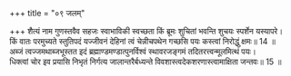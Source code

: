 +++
title = "०९ जलम्"

+++
शैत्यं नाम गुणस्तवैव सहजः स्वाभाविकी स्वच्छता किं ब्रूमः शुचितां भवन्ति शुचयः स्पर्शेन यस्यापरे।  
किं वातः परमुच्यते स्तुतिपदं यज्जीवनं देहिनां त्वं चेन्नीचपथेन गच्छसि पयः कस्त्वां निरोद्धुं क्षमः॥ 14 ॥  
अब्जं त्वज्जमथाब्जभूस्तत इदं ब्रह्माण्डमण्डात्पुनर्विश्वं स्थावरजङ्गमं तदितरत्त्वन्मूलमित्थं पयः।  
धिक्त्वां चोर इव प्रयासि निभृतं निर्गत्य जालान्तरैर्बध्यन्ते विवशास्त्वदेकशरणास्त्वामाक्षिता जन्तवः॥ 15 ॥  